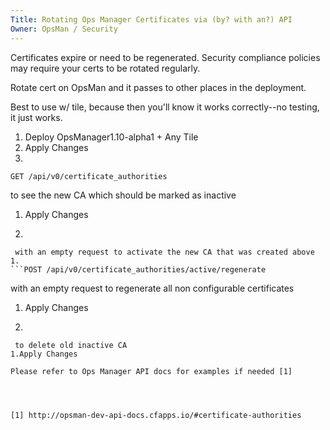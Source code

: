 ```yaml
---
Title: Rotating Ops Manager Certificates via (by? with an?) API 
Owner: OpsMan / Security
---
```



Certificates expire or need to be regenerated.
Security compliance policies may require your certs to be rotated regularly.

Rotate cert on OpsMan and it passes to other places in the deployment. 

Best to use w/ tile, because then you'll know it works correctly--no testing, it just works.

1. Deploy OpsManager1.10-alpha1 + Any Tile
1. Apply Changes
1. 
```POST /api/v0/certificate_authorities/generate with an empty request to create a new certificate authority
GET /api/v0/certificate_authorities
``` 
to see the new CA which should be marked as inactive
1. Apply Changes

1. ```POST /api/v0/certificate_authorities/:certificate_authority_guid/activate
```
 with an empty request to activate the new CA that was created above
1. 
```POST /api/v0/certificate_authorities/active/regenerate 
```
with an empty request to regenerate all non configurable certificates
1. Apply Changes
1. ```DELETE /api/v0/certificate_authorities/:certificate_authority_guid
```
 to delete old inactive CA
1.Apply Changes

Please refer to Ops Manager API docs for examples if needed [1]




[1] http://opsman-dev-api-docs.cfapps.io/#certificate-authorities
